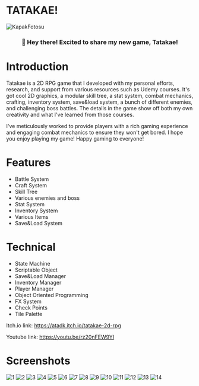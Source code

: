 # TATAKAE!

![KapakFotosu](https://github.com/AtaDikmen/2D_RPG_Game/assets/103599799/50a21fd0-dc9f-42e6-b062-87a59725e352)


<h3 align="center">👋 Hey there! Excited to share my new game, Tatakae!</h3>

# Introduction
Tatakae is a 2D RPG game that I developed with my personal efforts, research, and support from various resources such as Udemy courses. It's got cool 2D graphics, a modular skill tree, a stat system, combat mechanics, crafting, inventory system, save&load system, a bunch of different enemies, and challenging boss battles. The details in the game show off both my own creativity and what I've learned from those courses.

I've meticulously worked to provide players with a rich gaming experience and engaging combat mechanics to ensure they won't get bored. I hope you enjoy playing my game! Happy gaming to everyone!


# Features
- Battle System
- Craft System
- Skill Tree
- Various enemies and boss
- Stat System
- Inventory System
- Various Items
- Save&Load System

# Technical
  - State Machine
  - Scriptable Object
  - Save&Load Manager
  - Inventory Manager
  - Player Manager
  - Object Oriented Programming
  - FX System
  - Check Points
  - Tile Palette

  
Itch.io link: https://atadk.itch.io/tatakae-2d-rpg

Youtube link: https://youtu.be/rz20nFEW9YI

# Screenshots

![1](https://github.com/AtaDikmen/TATAKAE-2D-RPG/assets/103599799/8b4b9288-46f9-4c35-a083-57c6a65cb747)
![2](https://github.com/AtaDikmen/TATAKAE-2D-RPG/assets/103599799/e081822a-e972-4298-a1df-05565635ff68)
![3](https://github.com/AtaDikmen/TATAKAE-2D-RPG/assets/103599799/9f49daa1-1ee1-4874-b33c-bb40b1aeed6a)
![4](https://github.com/AtaDikmen/TATAKAE-2D-RPG/assets/103599799/3e555913-951d-4a16-acf8-61aa20929e44)
![5](https://github.com/AtaDikmen/TATAKAE-2D-RPG/assets/103599799/81ba1840-0caf-4fe0-bf4b-21d0773c9e68)
![6](https://github.com/AtaDikmen/TATAKAE-2D-RPG/assets/103599799/6ab0a82a-efa5-493d-ba9c-848d0dbedd06)
![7](https://github.com/AtaDikmen/TATAKAE-2D-RPG/assets/103599799/ea7027a9-fabf-4793-9cf9-12439d57b364)
![8](https://github.com/AtaDikmen/TATAKAE-2D-RPG/assets/103599799/05fefef8-af57-4580-9335-a023838a9901)
![9](https://github.com/AtaDikmen/TATAKAE-2D-RPG/assets/103599799/18f9eeb4-a28f-4b8e-b411-54056ede1f91)
![10](https://github.com/AtaDikmen/TATAKAE-2D-RPG/assets/103599799/6f479d6f-4e78-4434-a74d-9ac02054d05d)
![11](https://github.com/AtaDikmen/TATAKAE-2D-RPG/assets/103599799/89aa7acb-4312-490b-b9a4-57907447f00f)
![12](https://github.com/AtaDikmen/TATAKAE-2D-RPG/assets/103599799/d513bfa8-d43f-4cc1-8f09-92ed9392751d)
![13](https://github.com/AtaDikmen/TATAKAE-2D-RPG/assets/103599799/4d849609-06f9-4388-8773-69dce7296f68)
![14](https://github.com/AtaDikmen/TATAKAE-2D-RPG/assets/103599799/ab4d7ab6-eb8f-4a65-b6a8-efaaa70fbad2)

